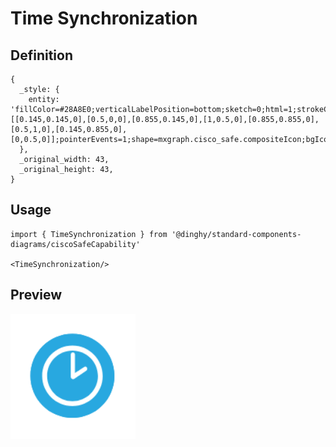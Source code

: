 # Time Synchronization

## Definition

```
{
  _style: { 
    entity: 'fillColor=#28A8E0;verticalLabelPosition=bottom;sketch=0;html=1;strokeColor=#ffffff;verticalAlign=top;align=center;points=[[0.145,0.145,0],[0.5,0,0],[0.855,0.145,0],[1,0.5,0],[0.855,0.855,0],[0.5,1,0],[0.145,0.855,0],[0,0.5,0]];pointerEvents=1;shape=mxgraph.cisco_safe.compositeIcon;bgIcon=ellipse;resIcon=mxgraph.cisco_safe.capability.time_synchronization;',
  },
  _original_width: 43,
  _original_height: 43,
}
```

## Usage

```
import { TimeSynchronization } from '@dinghy/standard-components-diagrams/ciscoSafeCapability'

<TimeSynchronization/>
```

## Preview

<img src="./time-synchronization.png" width="200"/>
